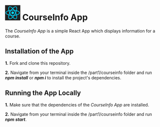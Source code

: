 <h1>
<img src="https://raw.githubusercontent.com/katerina-tziala/fullstackopen2019/master/documentation_images/react_logo.png" alt="react logo" width="50" height="50">
CourseInfo App<br/>
</h1>

The *CourseInfo App* is a simple React App which displays information for a course.

## Installation of the App
**1.** Fork and clone this repository.

**2.** Navigate from your terminal inside the /part1/courseinfo folder and run ***npm install*** or ***npm i*** to install the project's dependencies.

## Running the App Locally
**1.** Make sure that the dependencies of the *CourseInfo App* are installed.

**2.** Navigate from your terminal inside the /part1/courseinfo folder and run ***npm start***.

